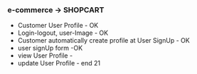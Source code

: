 ### e-commerce -> SHOPCART

* Customer User Profile - OK
* Login-logout, user-Image - OK
* Customer automatically create profile at User SignUp - OK
* user signUp form -OK
* view User Profile  - 
* update User Profile - 
end 21